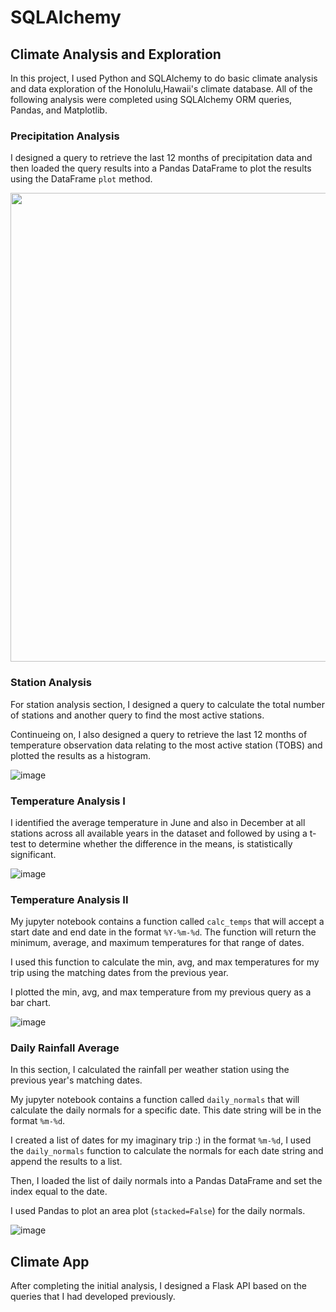 # SQLAlchemy 

## Climate Analysis and Exploration

In this project, I used Python and SQLAlchemy to do basic climate analysis and data exploration of the Honolulu,Hawaii's climate database. All of the following analysis were completed using SQLAlchemy ORM queries, Pandas, and Matplotlib.

### Precipitation Analysis

I designed a query to retrieve the last 12 months of precipitation data and then loaded the query results into a Pandas DataFrame to plot the results using the DataFrame `plot` method.

<img src="https://user-images.githubusercontent.com/85004202/137277836-18d4ece1-f86b-4318-9477-86235ee55ad3.png" width="1000" height="750">

### Station Analysis

For station analysis section, I designed a query to calculate the total number of stations and another query to find the most active stations.

Continueing on, I also designed a query to retrieve the last 12 months of temperature observation data relating to the most active station (TOBS) and plotted the results as a histogram.

![image](https://user-images.githubusercontent.com/85004202/137278205-dadbd0d7-04f4-4ecf-ac2a-3851b4e4d38f.png)


### Temperature Analysis I

I identified the average temperature in June and also in December at all stations across all available years in the dataset and followed by using a t-test to determine whether the difference in the means, is statistically significant. 

![image](https://user-images.githubusercontent.com/85004202/137278259-1daa50a0-0b2c-4179-b2b6-debbffcb95d2.png)


### Temperature Analysis II

My jupyter notebook contains a function called `calc_temps` that will accept a start date and end date in the format `%Y-%m-%d`. The function will return the minimum, average, and maximum temperatures for that range of dates.

I used this function to calculate the min, avg, and max temperatures for my trip using the matching dates from the previous year.

I plotted the min, avg, and max temperature from my previous query as a bar chart.

![image](https://user-images.githubusercontent.com/85004202/137278320-09f999b1-1507-4044-991f-3eb963e0cf71.png)


### Daily Rainfall Average

In this section, I calculated the rainfall per weather station using the previous year's matching dates.

My jupyter notebook contains a function called `daily_normals` that will calculate the daily normals for a specific date. This date string will be in the format `%m-%d`.

I created a list of dates for my imaginary trip :) in the format `%m-%d`, I used the `daily_normals` function to calculate the normals for each date string and append the results to a list.

Then, I loaded the list of daily normals into a Pandas DataFrame and set the index equal to the date.

I used Pandas to plot an area plot (`stacked=False`) for the daily normals.

![image](https://user-images.githubusercontent.com/85004202/137278377-bac74d1c-db21-4cf9-9587-2408d575e630.png)


## Climate App

After completing  the initial analysis, I designed a Flask API based on the queries that I had developed previously.
